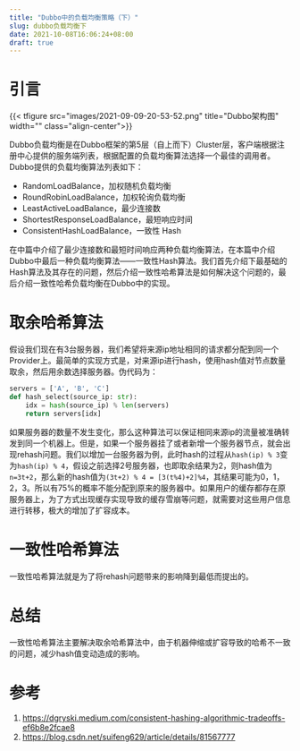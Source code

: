 ```yaml
---
title: "Dubbo中的负载均衡策略（下）"
slug: dubbo负载均衡下
date: 2021-10-08T16:06:24+08:00
draft: true
---
```


<!--more-->

# 引言

{{< tfigure src="images/2021-09-09-20-53-52.png" title="Dubbo架构图" width="" class="align-center">}}

Dubbo负载均衡是在Dubbo框架的第5层（自上而下）Cluster层，客户端根据注册中心提供的服务端列表，根据配置的负载均衡算法选择一个最佳的调用者。Dubbo提供的负载均衡算法列表如下：

- RandomLoadBalance，加权随机负载均衡
- RoundRobinLoadBalance，加权轮询负载均衡
- LeastActiveLoadBalance，最少连接数
- ShortestResponseLoadBalance，最短响应时间
- ConsistentHashLoadBalance，一致性 Hash

在中篇中介绍了最少连接数和最短时间响应两种负载均衡算法，在本篇中介绍Dubbo中最后一种负载均衡算法——一致性Hash算法。我们首先介绍下最基础的Hash算法及其存在的问题，然后介绍一致性哈希算法是如何解决这个问题的，最后介绍一致性哈希负载均衡在Dubbo中的实现。

# 取余哈希算法

假设我们现在有3台服务器，我们希望将来源ip地址相同的请求都分配到同一个Provider上。最简单的实现方式是，对来源ip进行hash，使用hash值对节点数量取余，然后用余数选择服务器。伪代码为：

```python
servers = ['A', 'B', 'C']
def hash_select(source_ip: str):
	idx = hash(source_ip) % len(servers)
	return servers[idx]
```

如果服务器的数量不发生变化，那么这种算法可以保证相同来源ip的流量被准确转发到同一个机器上。但是，如果一个服务器挂了或者新增一个服务器节点，就会出现rehash问题。我们以增加一台服务器为例，此时hash的过程从`hash(ip) % 3`变为`hash(ip) % 4`，假设之前选择2号服务器，也即取余结果为2，则hash值为`n=3t+2`，那么新的hash值为`(3t+2) % 4 = [3(t%4)+2]%4`，其结果可能为0，1，2，3。所以有75%的概率不能分配到原来的服务器中。如果用户的缓存都存在原服务器上，为了方式出现缓存实现导致的缓存雪崩等问题，就需要对这些用户信息进行转移，极大的增加了扩容成本。

# 一致性哈希算法

一致性哈希算法就是为了将rehash问题带来的影响降到最低而提出的。

# 总结

一致性哈希算法主要解决取余哈希算法中，由于机器伸缩或扩容导致的哈希不一致的问题，减少hash值变动造成的影响。

# 参考

1. https://dgryski.medium.com/consistent-hashing-algorithmic-tradeoffs-ef6b8e2fcae8
2. https://blog.csdn.net/suifeng629/article/details/81567777